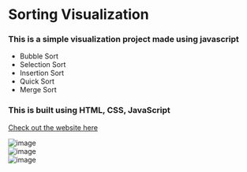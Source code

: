 # Sorting Visualization
### This is a simple visualization project made using javascript 
- Bubble Sort 
- Selection Sort
- Insertion Sort
- Quick Sort
- Merge Sort

### This is built using HTML, CSS, JavaScript <br/>

[Check out the website here](https://abhishekprakash5.github.io/Sorting-Visualization/)

![image](https://user-images.githubusercontent.com/91065041/189621875-05d9cda0-c2d0-4f48-8260-e9fb3a54abf4.png)
<br/>
![image](https://user-images.githubusercontent.com/91065041/189622481-520ab53d-19fa-4287-8dd4-51e83043043b.png)
<br/>
![image](https://user-images.githubusercontent.com/91065041/189622615-729314b5-907b-423d-841e-0d718e6b52a0.png)
<br/>
